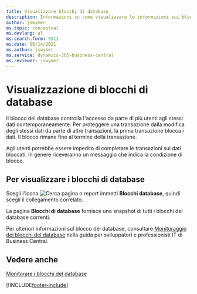 ```yaml
---
title: Visualizzare blocchi di database
description: Informazioni su come visualizzare le informazioni sui blocchi di database del cliente direttamente dall'interfaccia client in Business Central.
author: jswymer
ms.topic: conceptual
ms.devlang: al
ms.search.form: 9511
ms.date: 06/14/2021
ms.author: jswymer
ms.service: dynamics-365-business-central
ms.reviewer: jswymer
---
```

# <a name="viewing-database-locks"></a>Visualizzazione di blocchi di database

Il blocco del database controlla l'accesso da parte di più utenti agli stessi dati contemporaneamente. Per proteggere una transazione dalla modifica degli stessi dati da parte di altre transazioni, la prima transazione blocca i dati. Il blocco rimane fino al termine della transazione.

Agli utenti potrebbe essere impedito di completare le transazioni sui dati bloccati. In genere riceveranno un messaggio che indica la condizione di blocco.

## <a name="to-view-database-locks"></a>Per visualizzare i blocchi di database

Scegli l'icona ![Cerca pagina o report](media/ui-search/search_small.png "Icona della funzionalità Cerca pagina o report") immetti **Blocchi database**, quindi scegli il collegamento correlato.

La pagina **Blocchi di database** fornisce uno snapshot di tutti i blocchi del database correnti.

Per ulteriori informazioni sul blocco del database, consultare [Monitoraggio dei blocchi del database](/dynamics365/business-central/dev-itpro/administration/monitor-database-locks) nella guida per sviluppatori e professionisti IT di Business Central.

## <a name="see-also"></a>Vedere anche

[Monitorare i blocchi del database](/dynamics365/business-central/dev-itpro/administration/monitor-database-locks) 


[!INCLUDE[footer-include](includes/footer-banner.md)]
